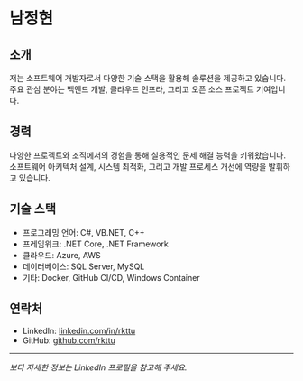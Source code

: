 # 남정현

## 소개

저는 소프트웨어 개발자로서 다양한 기술 스택을 활용해 솔루션을 제공하고 있습니다. 주요 관심 분야는 백엔드 개발, 클라우드 인프라, 그리고 오픈 소스 프로젝트 기여입니다.

## 경력

다양한 프로젝트와 조직에서의 경험을 통해 실용적인 문제 해결 능력을 키워왔습니다. 소프트웨어 아키텍처 설계, 시스템 최적화, 그리고 개발 프로세스 개선에 역량을 발휘하고 있습니다.

## 기술 스택

- 프로그래밍 언어: C#, VB.NET, C++
- 프레임워크: .NET Core, .NET Framework
- 클라우드: Azure, AWS
- 데이터베이스: SQL Server, MySQL
- 기타: Docker, GitHub CI/CD, Windows Container

## 연락처

- LinkedIn: [linkedin.com/in/rkttu](https://linkedin.com/in/rkttu)
- GitHub: [github.com/rkttu](https://github.com/rkttu)

---
*보다 자세한 정보는 LinkedIn 프로필을 참고해 주세요.*
